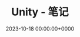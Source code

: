 ---
title: Unity - 笔记
description: "Notes about Unity"
slug: Unity
date: 2023-10-18 00:00:00+0000
categories:
    - Computer Graphic
tags:
    - Unity
    - CS
    - Games
weight: 1
---